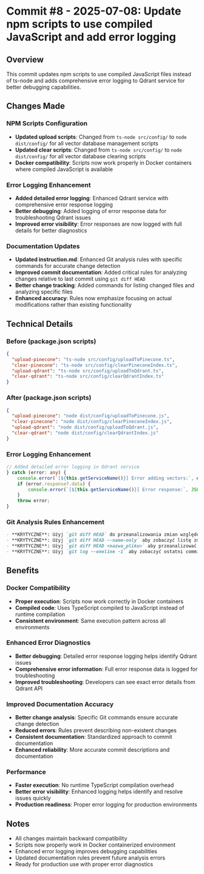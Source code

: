 # Commit #8 - 2025-07-08: Update npm scripts to use compiled JavaScript and add error logging

## Overview
This commit updates npm scripts to use compiled JavaScript files instead of ts-node and adds comprehensive error logging to Qdrant service for better debugging capabilities.

## Changes Made

### NPM Scripts Configuration
- **Updated upload scripts**: Changed from `ts-node src/config/` to `node dist/config/` for all vector database management scripts
- **Updated clear scripts**: Changed from `ts-node src/config/` to `node dist/config/` for all vector database clearing scripts
- **Docker compatibility**: Scripts now work properly in Docker containers where compiled JavaScript is available

### Error Logging Enhancement
- **Added detailed error logging**: Enhanced Qdrant service with comprehensive error response logging
- **Better debugging**: Added logging of error response data for troubleshooting Qdrant issues
- **Improved error visibility**: Error responses are now logged with full details for better diagnostics

### Documentation Updates
- **Updated instruction.md**: Enhanced Git analysis rules with specific commands for accurate change detection
- **Improved commit documentation**: Added critical rules for analyzing changes relative to last commit using `git diff HEAD`
- **Better change tracking**: Added commands for listing changed files and analyzing specific files
- **Enhanced accuracy**: Rules now emphasize focusing on actual modifications rather than existing functionality

## Technical Details

### Before (package.json scripts)
```json
{
  "upload-pinecone": "ts-node src/config/uploadToPinecone.ts",
  "clear-pinecone": "ts-node src/config/clearPineconeIndex.ts",
  "upload-qdrant": "ts-node src/config/uploadToQdrant.ts",
  "clear-qdrant": "ts-node src/config/clearQdrantIndex.ts"
}
```

### After (package.json scripts)
```json
{
  "upload-pinecone": "node dist/config/uploadToPinecone.js",
  "clear-pinecone": "node dist/config/clearPineconeIndex.js",
  "upload-qdrant": "node dist/config/uploadToQdrant.js",
  "clear-qdrant": "node dist/config/clearQdrantIndex.js"
}
```

### Error Logging Enhancement
```typescript
// Added detailed error logging in Qdrant service
} catch (error: any) {
    console.error(`[${this.getServiceName()}] Error adding vectors:`, error.message);
    if (error.response?.data) {
        console.error(`[${this.getServiceName()}] Error response:`, JSON.stringify(error.response.data, null, 2));
    }
    throw error;
}
```

### Git Analysis Rules Enhancement
```markdown
- **KRYTYCZNE**: Użyj `git diff HEAD` do przeanalizowania zmian względem ostatniego commita
- **KRYTYCZNE**: Użyj `git diff HEAD --name-only` aby zobaczyć listę zmienionych plików
- **KRYTYCZNE**: Użyj `git diff HEAD <nazwa_pliku>` aby przeanalizować konkretny plik
- **KRYTYCZNE**: Użyj `git log --oneline -1` aby zobaczyć ostatni commit
```

## Benefits

### Docker Compatibility
- **Proper execution**: Scripts now work correctly in Docker containers
- **Compiled code**: Uses TypeScript compiled to JavaScript instead of runtime compilation
- **Consistent environment**: Same execution pattern across all environments

### Enhanced Error Diagnostics
- **Better debugging**: Detailed error response logging helps identify Qdrant issues
- **Comprehensive error information**: Full error response data is logged for troubleshooting
- **Improved troubleshooting**: Developers can see exact error details from Qdrant API

### Improved Documentation Accuracy
- **Better change analysis**: Specific Git commands ensure accurate change detection
- **Reduced errors**: Rules prevent describing non-existent changes
- **Consistent documentation**: Standardized approach to commit documentation
- **Enhanced reliability**: More accurate commit descriptions and documentation

### Performance
- **Faster execution**: No runtime TypeScript compilation overhead
- **Better error visibility**: Enhanced logging helps identify and resolve issues quickly
- **Production readiness**: Proper error logging for production environments

## Notes
- All changes maintain backward compatibility
- Scripts now properly work in Docker containerized environment
- Enhanced error logging improves debugging capabilities
- Updated documentation rules prevent future analysis errors
- Ready for production use with proper error diagnostics 